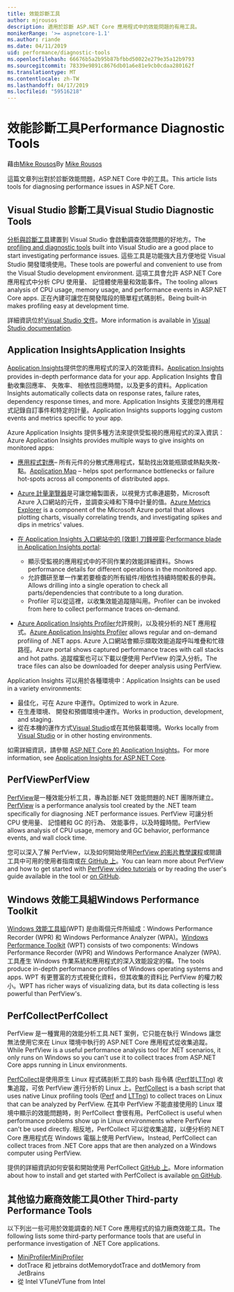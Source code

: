 ```yaml
---
title: 效能診斷工具
author: mjrousos
description: 適用於診斷 ASP.NET Core 應用程式中的效能問題的有用工具。
monikerRange: '>= aspnetcore-1.1'
ms.author: riande
ms.date: 04/11/2019
uid: performance/diagnostic-tools
ms.openlocfilehash: 66676b5a2b95b87bfbbd50022e279e35a12b9793
ms.sourcegitcommit: 78339e9891c8676db01a6e81e9cb0cdaa280162f
ms.translationtype: MT
ms.contentlocale: zh-TW
ms.lasthandoff: 04/17/2019
ms.locfileid: "59516218"
---
```

# <a name="performance-diagnostic-tools"></a><span data-ttu-id="9c612-103">效能診斷工具</span><span class="sxs-lookup"><span data-stu-id="9c612-103">Performance Diagnostic Tools</span></span>

<span data-ttu-id="9c612-104">藉由[Mike Rousos](https://github.com/mjrousos)</span><span class="sxs-lookup"><span data-stu-id="9c612-104">By [Mike Rousos](https://github.com/mjrousos)</span></span>

<span data-ttu-id="9c612-105">這篇文章列出對於診斷效能問題，ASP.NET Core 中的工具。</span><span class="sxs-lookup"><span data-stu-id="9c612-105">This article lists tools for diagnosing performance issues in ASP.NET Core.</span></span>

## <a name="visual-studio-diagnostic-tools"></a><span data-ttu-id="9c612-106">Visual Studio 診斷工具</span><span class="sxs-lookup"><span data-stu-id="9c612-106">Visual Studio Diagnostic Tools</span></span>

<span data-ttu-id="9c612-107">[分析與診斷工具](/visualstudio/profiling)建置到 Visual Studio 會啟動調查效能問題的好地方。</span><span class="sxs-lookup"><span data-stu-id="9c612-107">The [profiling and diagnostic tools](/visualstudio/profiling) built into Visual Studio are a good place to start investigating performance issues.</span></span> <span data-ttu-id="9c612-108">這些工具是功能強大且方便地從 Visual Studio 開發環境使用。</span><span class="sxs-lookup"><span data-stu-id="9c612-108">These tools are powerful and convenient to use from the Visual Studio development environment.</span></span> <span data-ttu-id="9c612-109">這項工具會允許 ASP.NET Core 應用程式中分析 CPU 使用量、 記憶體使用量和效能事件。</span><span class="sxs-lookup"><span data-stu-id="9c612-109">The tooling allows analysis of CPU usage, memory usage, and performance events in ASP.NET Core apps.</span></span> <span data-ttu-id="9c612-110">正在內建可讓您在開發階段的簡單程式碼剖析。</span><span class="sxs-lookup"><span data-stu-id="9c612-110">Being built-in makes profiling easy at development time.</span></span>

<span data-ttu-id="9c612-111">詳細資訊位於[Visual Studio 文件](/visualstudio/profiling/profiling-overview)。</span><span class="sxs-lookup"><span data-stu-id="9c612-111">More information is available in [Visual Studio documentation](/visualstudio/profiling/profiling-overview).</span></span>

## <a name="application-insights"></a><span data-ttu-id="9c612-112">Application Insights</span><span class="sxs-lookup"><span data-stu-id="9c612-112">Application Insights</span></span>

<span data-ttu-id="9c612-113">[Application Insights](/azure/application-insights/app-insights-overview)提供您的應用程式的深入的效能資料。</span><span class="sxs-lookup"><span data-stu-id="9c612-113">[Application Insights](/azure/application-insights/app-insights-overview) provides in-depth performance data for your app.</span></span> <span data-ttu-id="9c612-114">Application Insights 會自動收集回應率、 失敗率、 相依性回應時間，以及更多的資料。</span><span class="sxs-lookup"><span data-stu-id="9c612-114">Application Insights automatically collects data on response rates, failure rates, dependency response times, and more.</span></span> <span data-ttu-id="9c612-115">Application Insights 支援您的應用程式記錄自訂事件和特定的計量。</span><span class="sxs-lookup"><span data-stu-id="9c612-115">Application Insights supports logging custom events and metrics specific to your app.</span></span>

<span data-ttu-id="9c612-116">Azure Application Insights 提供多種方法來提供受監視的應用程式的深入資訊：</span><span class="sxs-lookup"><span data-stu-id="9c612-116">Azure Application Insights provides multiple ways to give insights on monitored apps:</span></span>

- <span data-ttu-id="9c612-117">[應用程式對應](/azure/application-insights/app-insights-app-map)– 所有元件的分散式應用程式，幫助找出效能瓶頸或熱點失敗-點。</span><span class="sxs-lookup"><span data-stu-id="9c612-117">[Application Map](/azure/application-insights/app-insights-app-map) – helps spot performance bottlenecks or failure hot-spots across all components of distributed apps.</span></span>
- <span data-ttu-id="9c612-118">[Azure 計量瀏覽器](/azure/azure-monitor/platform/metrics-getting-started)是可讓您繪製圖表，以視覺方式串連趨勢，Microsoft Azure 入口網站的元件，並調查尖峰和下降中計量的值。</span><span class="sxs-lookup"><span data-stu-id="9c612-118">[Azure Metrics Explorer](/azure/azure-monitor/platform/metrics-getting-started) is a component of the Microsoft Azure portal that allows plotting charts, visually correlating trends, and investigating spikes and dips in metrics' values.</span></span>
- <span data-ttu-id="9c612-119">[在 Application Insights 入口網站中的 [效能] 刀鋒視窗](/azure/application-insights/app-insights-tutorial-performance):</span><span class="sxs-lookup"><span data-stu-id="9c612-119">[Performance blade in Application Insights portal](/azure/application-insights/app-insights-tutorial-performance):</span></span>

  - <span data-ttu-id="9c612-120">顯示受監視的應用程式中的不同作業的效能詳細資料。</span><span class="sxs-lookup"><span data-stu-id="9c612-120">Shows performance details for different operations in the monitored app.</span></span>
  - <span data-ttu-id="9c612-121">允許鑽研至單一作業若要檢查的所有組件/相依性持續時間較長的參與。</span><span class="sxs-lookup"><span data-stu-id="9c612-121">Allows drilling into a single operation to check all parts/dependencies that contribute to a long duration.</span></span>
  - <span data-ttu-id="9c612-122">Profiler 可以從這裡，以收集效能追蹤隨叫用。</span><span class="sxs-lookup"><span data-stu-id="9c612-122">Profiler can be invoked from here to collect performance traces on-demand.</span></span>

- <span data-ttu-id="9c612-123">[Azure Application Insights Profiler](/azure/azure-monitor/app/profiler)允許規則，以及視分析的.NET 應用程式。</span><span class="sxs-lookup"><span data-stu-id="9c612-123">[Azure Application Insights Profiler](/azure/azure-monitor/app/profiler) allows regular and on-demand profiling of .NET apps.</span></span>  <span data-ttu-id="9c612-124">Azure 入口網站會顯示擷取效能追蹤呼叫堆疊和忙碌路徑。</span><span class="sxs-lookup"><span data-stu-id="9c612-124">Azure portal shows captured performance traces with call stacks and hot paths.</span></span> <span data-ttu-id="9c612-125">追蹤檔案也可以下載以便使用 PerfView 的深入分析。</span><span class="sxs-lookup"><span data-stu-id="9c612-125">The trace files can also be downloaded for deeper analysis using PerfView.</span></span>

<span data-ttu-id="9c612-126">Application Insights 可以用於各種環境中：</span><span class="sxs-lookup"><span data-stu-id="9c612-126">Application Insights can be used in a variety environments:</span></span>

- <span data-ttu-id="9c612-127">最佳化，可在 Azure 中運作。</span><span class="sxs-lookup"><span data-stu-id="9c612-127">Optimized to work in Azure.</span></span>
- <span data-ttu-id="9c612-128">在生產環境、 開發和預備環境中運作。</span><span class="sxs-lookup"><span data-stu-id="9c612-128">Works in production, development, and staging.</span></span>
- <span data-ttu-id="9c612-129">從在本機的運作方式[Visual Studio](/azure/application-insights/app-insights-visual-studio)或在其他裝載環境。</span><span class="sxs-lookup"><span data-stu-id="9c612-129">Works locally from [Visual Studio](/azure/application-insights/app-insights-visual-studio) or in other hosting environments.</span></span>

<span data-ttu-id="9c612-130">如需詳細資訊，請參閱 [ASP.NET Core 的 Application Insights](/azure/application-insights/app-insights-asp-net-core)。</span><span class="sxs-lookup"><span data-stu-id="9c612-130">For more information, see [Application Insights for ASP.NET Core](/azure/application-insights/app-insights-asp-net-core).</span></span>

## <a name="perfview"></a><span data-ttu-id="9c612-131">PerfView</span><span class="sxs-lookup"><span data-stu-id="9c612-131">PerfView</span></span>

<span data-ttu-id="9c612-132">[PerfView](https://github.com/Microsoft/perfview)是一種效能分析工具，專為診斷.NET 效能問題的.NET 團隊所建立。</span><span class="sxs-lookup"><span data-stu-id="9c612-132">[PerfView](https://github.com/Microsoft/perfview) is a performance analysis tool created by the .NET team specifically for diagnosing .NET performance issues.</span></span> <span data-ttu-id="9c612-133">PerfView 可讓分析 CPU 使用量、 記憶體和 GC 的行為、 效能事件，以及時鐘時間。</span><span class="sxs-lookup"><span data-stu-id="9c612-133">PerfView allows analysis of CPU usage, memory and GC behavior, performance events, and wall clock time.</span></span>

<span data-ttu-id="9c612-134">您可以深入了解 PerfView，以及如何開始使用[PerfView 的影片教學課程](http://channel9.msdn.com/Series/PerfView-Tutorial)或閱讀工具中可用的使用者指南或[在 GitHub 上](https://github.com/Microsoft/perfview)。</span><span class="sxs-lookup"><span data-stu-id="9c612-134">You can learn more about PerfView and how to get started with [PerfView video tutorials](http://channel9.msdn.com/Series/PerfView-Tutorial) or by reading the user's guide available in the tool or [on GitHub](https://github.com/Microsoft/perfview).</span></span>

## <a name="windows-performance-toolkit"></a><span data-ttu-id="9c612-135">Windows 效能工具組</span><span class="sxs-lookup"><span data-stu-id="9c612-135">Windows Performance Toolkit</span></span>

<span data-ttu-id="9c612-136">[Windows 效能工具組](/windows-hardware/test/wpt/)(WPT) 是由兩個元件所組成：Windows Performance Recorder (WPR) 和 Windows Performance Analyzer (WPA)。</span><span class="sxs-lookup"><span data-stu-id="9c612-136">[Windows Performance Toolkit](/windows-hardware/test/wpt/) (WPT) consists of two components: Windows Performance Recorder (WPR) and Windows Performance Analyzer (WPA).</span></span> <span data-ttu-id="9c612-137">工具產生 Windows 作業系統和應用程式的深入效能設定的檔。</span><span class="sxs-lookup"><span data-stu-id="9c612-137">The tools produce in-depth performance profiles of Windows operating systems and apps.</span></span> <span data-ttu-id="9c612-138">WPT 有更豐富的方式視覺化資料，但其收集的資料比 PerfView 的權力較小。</span><span class="sxs-lookup"><span data-stu-id="9c612-138">WPT has richer ways of visualizing data, but its data collecting is less powerful than PerfView's.</span></span>

## <a name="perfcollect"></a><span data-ttu-id="9c612-139">PerfCollect</span><span class="sxs-lookup"><span data-stu-id="9c612-139">PerfCollect</span></span>

<span data-ttu-id="9c612-140">PerfView 是一種實用的效能分析工具.NET 案例，它只能在執行 Windows 讓您無法使用它來在 Linux 環境中執行的 ASP.NET Core 應用程式從收集追蹤。</span><span class="sxs-lookup"><span data-stu-id="9c612-140">While PerfView is a useful performance analysis tool for .NET scenarios, it only runs on Windows so you can't use it to collect traces from ASP.NET Core apps running in Linux environments.</span></span>

<span data-ttu-id="9c612-141">[PerfCollect](https://github.com/dotnet/coreclr/blob/master/Documentation/project-docs/linux-performance-tracing.md)是使用原生 Linux 程式碼剖析工具的 bash 指令碼 ([Perf](https://perf.wiki.kernel.org/index.php/Main_Page)並[LTTng](https://lttng.org/)) 收集追蹤，可依 PerfView 進行分析的 Linux 上。</span><span class="sxs-lookup"><span data-stu-id="9c612-141">[PerfCollect](https://github.com/dotnet/coreclr/blob/master/Documentation/project-docs/linux-performance-tracing.md) is a bash script that uses native Linux profiling tools ([Perf](https://perf.wiki.kernel.org/index.php/Main_Page) and [LTTng](https://lttng.org/)) to collect traces on Linux that can be analyzed by PerfView.</span></span> <span data-ttu-id="9c612-142">在其中 PerfView 不能直接使用的 Linux 環境中顯示的效能問題時，則 PerfCollect 會很有用。</span><span class="sxs-lookup"><span data-stu-id="9c612-142">PerfCollect is useful when performance problems show up in Linux environments where PerfView can't be used directly.</span></span> <span data-ttu-id="9c612-143">相反地，PerfCollect 可以從收集追蹤，以便分析的.NET Core 應用程式在 Windows 電腦上使用 PerfView。</span><span class="sxs-lookup"><span data-stu-id="9c612-143">Instead, PerfCollect can collect traces from .NET Core apps that are then analyzed on a Windows computer using PerfView.</span></span>

<span data-ttu-id="9c612-144">提供的詳細資訊如何安裝和開始使用 PerfCollect [GitHub 上](https://github.com/dotnet/coreclr/blob/master/Documentation/project-docs/linux-performance-tracing.md)。</span><span class="sxs-lookup"><span data-stu-id="9c612-144">More information about how to install and get started with PerfCollect is available [on GitHub](https://github.com/dotnet/coreclr/blob/master/Documentation/project-docs/linux-performance-tracing.md).</span></span>

## <a name="other-third-party-performance-tools"></a><span data-ttu-id="9c612-145">其他協力廠商效能工具</span><span class="sxs-lookup"><span data-stu-id="9c612-145">Other Third-party Performance Tools</span></span>

<span data-ttu-id="9c612-146">以下列出一些可用於效能調查的.NET Core 應用程式的協力廠商效能工具。</span><span class="sxs-lookup"><span data-stu-id="9c612-146">The following lists some third-party performance tools that are useful in performance investigation of .NET Core applications.</span></span>

- [<span data-ttu-id="9c612-147">MiniProfiler</span><span class="sxs-lookup"><span data-stu-id="9c612-147">MiniProfiler</span></span>](https://miniprofiler.com/)
- <span data-ttu-id="9c612-148">dotTrace 和 jetbrains dotMemory</span><span class="sxs-lookup"><span data-stu-id="9c612-148">dotTrace and dotMemory from JetBrains</span></span>
- <span data-ttu-id="9c612-149">從 Intel VTune</span><span class="sxs-lookup"><span data-stu-id="9c612-149">VTune from Intel</span></span>

